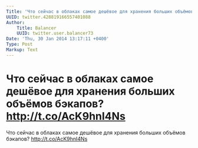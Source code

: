 ```yaml
---
Title: 'Что сейчас в облаках самое дешёвое для хранения больших объёмов бэкапов? http://t.co/AcK9hnI4Ns'
UUID: twitter.428819166557401088
Author:
    Title: Balancer
    UUID: twitter.user.balancer73
Date: 'Thu, 30 Jan 2014 13:17:11 +0400'
Type: Post
Markup: Text
---
```


# Что сейчас в облаках самое дешёвое для хранения больших объёмов бэкапов? http://t.co/AcK9hnI4Ns

Что сейчас в облаках самое дешёвое для хранения больших
объёмов бэкапов? http://t.co/AcK9hnI4Ns